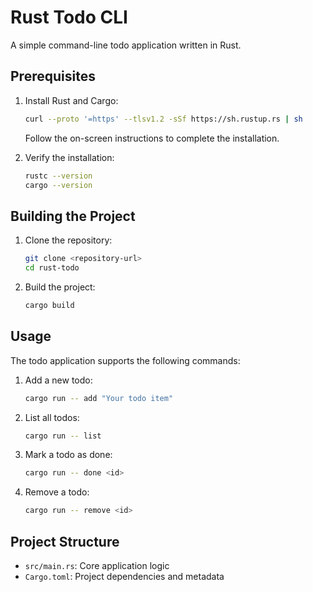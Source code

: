 # Rust Todo CLI

A simple command-line todo application written in Rust.

## Prerequisites

1. Install Rust and Cargo:
   ```bash
   curl --proto '=https' --tlsv1.2 -sSf https://sh.rustup.rs | sh
   ```
   Follow the on-screen instructions to complete the installation.

2. Verify the installation:
   ```bash
   rustc --version
   cargo --version
   ```

## Building the Project

1. Clone the repository:
   ```bash
   git clone <repository-url>
   cd rust-todo
   ```

2. Build the project:
   ```bash
   cargo build
   ```

## Usage

The todo application supports the following commands:

1. Add a new todo:
   ```bash
   cargo run -- add "Your todo item"
   ```

2. List all todos:
   ```bash
   cargo run -- list
   ```

3. Mark a todo as done:
   ```bash
   cargo run -- done <id>
   ```

4. Remove a todo:
   ```bash
   cargo run -- remove <id>
   ```

## Project Structure

- `src/main.rs`: Core application logic
- `Cargo.toml`: Project dependencies and metadata
